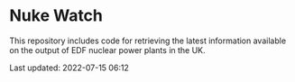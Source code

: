 # Nuke Watch

This repository includes code for retrieving the latest information available on the output of EDF nuclear power plants in the UK.

Last updated: 2022-07-15 06:12